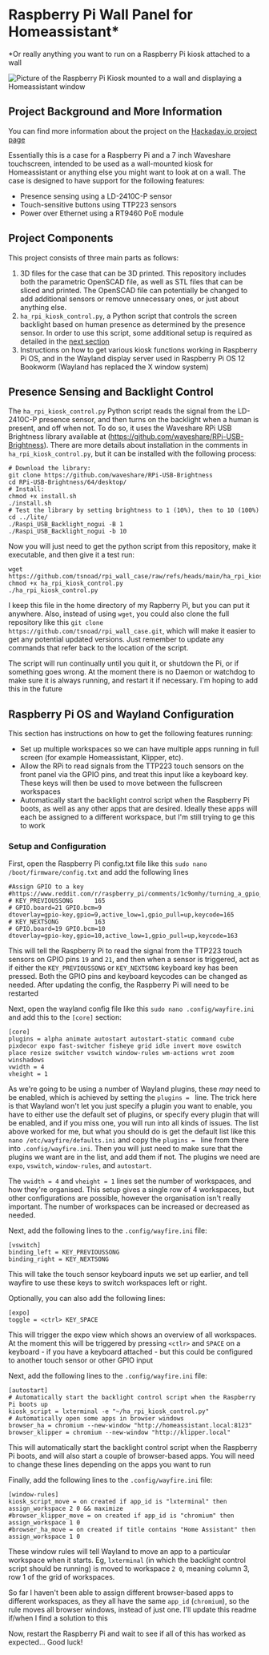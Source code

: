 # Raspberry Pi Wall Panel for Homeassistant\*

\*Or really anything you want to run on a Raspberry Pi kiosk attached to a wall

![Picture of the Raspberry Pi Kiosk mounted to a wall and displaying a Homeassistant window](https://cdn.hackaday.io/images/842931727075724187.jpeg)

## Project Background and More Information
You can find more information about the project on the [Hackaday.io project page](https://hackaday.io/project/197028-raspberry-pi-wall-panel)

Essentially this is a case for a Raspberry Pi and a 7 inch Waveshare touchscreen, intended to be used as a wall-mounted kiosk for Homeassistant or anything else you might want to look at on a wall. The case is designed to have support for the following features:

* Presence sensing using a LD-2410C-P sensor
* Touch-sensitive buttons using TTP223 sensors
* Power over Ethernet using a RT9460 PoE module

## Project Components
This project consists of three main parts as follows:

1. 3D files for the case that can be 3D printed. This repository includes both the parametric OpenSCAD file, as well as STL files that can be sliced and printed. The OpenSCAD file can potentially be changed to add additional sensors or remove unnecessary ones, or just about anything else.
2. `ha_rpi_kiosk_control.py`, a Python script that controls the screen backlight based on human presence as determined by the presence sensor. In order to use this script, some additional setup is required as detailed in the [next section](#presence-sensing-and-backlight-control)
3. Instructions on how to get various kiosk functions working in Raspberry Pi OS, and in the Wayland display server used in Raspberry Pi OS 12 Bookworm (Wayland has replaced the X window system)

## Presence Sensing and Backlight Control
The `ha_rpi_kiosk_control.py` Python script reads the signal from the LD-2410C-P presence sensor, and then turns on the backlight when a human is present, and off when not. To do so, it uses the Waveshare RPi USB Brightness library available at (https://github.com/waveshare/RPi-USB-Brightness). There are more details about installation in the comments in `ha_rpi_kiosk_control.py`, but it can be installed with the following process:
```
# Download the library:
git clone https://github.com/waveshare/RPi-USB-Brightness
cd RPi-USB-Brightness/64/desktop/
# Install:
chmod +x install.sh
./install.sh
# Test the library by setting brightness to 1 (10%), then to 10 (100%)
cd ../lite/
./Raspi_USB_Backlight_nogui -B 1
./Raspi_USB_Backlight_nogui -b 10
```

Now you will just need to get the python script from this repository, make it executable, and then give it a test run:
```
wget https://github.com/tsnoad/rpi_wall_case/raw/refs/heads/main/ha_rpi_kiosk_control.py
chmod +x ha_rpi_kiosk_control.py
./ha_rpi_kiosk_control.py
```
I keep this file in the home directory of my Rapberry Pi, but you can put it anywhere. Also, instead of using `wget`, you could also clone the full repository like this `git clone https://github.com/tsnoad/rpi_wall_case.git`, which will make it easier to get any potential updated versions. Just remember to update any commands that refer back to the location of the script.

The script will run continually until you quit it, or shutdown the Pi, or if something goes wrong. At the moment there is no Daemon or watchdog to make sure it is always running, and restart it if necessary. I'm hoping to add this in the future

## Raspberry Pi OS and Wayland Configuration
This section has instructions on how to get the following features running:
* Set up multiple workspaces so we can have multiple apps running in full screen (for example Homeassistant, Klipper, etc).
* Allow the RPi to read signals from the TTP223 touch sensors on the front panel via the GPIO pins, and treat this input like a keyboard key. These keys will then be used to move between the fullscreen workspaces
* Automatically start the backlight control script when the Raspberry Pi boots, as well as any other apps that are desired. Ideally these apps will each be assigned to a different workspace, but I'm still trying to ge this to work

### Setup and Configuration
First, open the Raspberry Pi config.txt file like this `sudo nano /boot/firmware/config.txt` and add the following lines
```
#Assign GPIO to a key
#https://www.reddit.com/r/raspberry_pi/comments/1c9omhy/turning_a_gpio_button_input_into_a_simulated/
# KEY_PREVIOUSSONG      165
# GPIO.board=21 GPIO.bcm=9
dtoverlay=gpio-key,gpio=9,active_low=1,gpio_pull=up,keycode=165
# KEY_NEXTSONG          163
# GPIO.board=19 GPIO.bcm=10
dtoverlay=gpio-key,gpio=10,active_low=1,gpio_pull=up,keycode=163
```

This will tell the Raspberry Pi to read the signal from the TTP223 touch sensors on GPIO pins `19` and `21`, and then when a sensor is triggered, act as if either the `KEY_PREVIOUSSONG` or `KEY_NEXTSONG` keyboard key has been pressed. Both the GPIO pins and keyboard keycodes can be changed as needed. After updating the config, the Raspberry Pi will need to be restarted

Next, open the wayland config file like this `sudo nano .config/wayfire.ini` and add this to the `[core]` section:
```
[core]
plugins = alpha animate autostart autostart-static command cube pixdecor expo fast-switcher fisheye grid idle invert move oswitch place resize switcher vswitch window-rules wm-actions wrot zoom winshadows
vwidth = 4
vheight = 1
```

As we're going to be using a number of Wayland plugins, these *may* need to be enabled, which is achieved by setting the `plugins = ` line. The trick here is that Wayland won't let you just specify a plugin you want to enable, you have to either use the default set of plugins, or specify every plugin that will be enabled, and if you miss one, you will run into all kinds of issues. The list above worked for me, but what you should do is get the default list like this `nano /etc/wayfire/defaults.ini` and copy the `plugins = ` line from there into `.config/wayfire.ini`. Then you will just need to make sure that the plugins we want are in the list, and add them if not. The plugins we need are `expo`, `vswitch`, `window-rules`, and `autostart`.

The `vwidth = 4` and `vheight = 1` lines set the number of workspaces, and how they're organised. This setup gives a single row of 4 workspaces, but other configurations are possible, however the organisation isn't really important. The number of workspaces can be increased or decreased as needed.

Next, add the following lines to the `.config/wayfire.ini` file:
```
[vswitch]
binding_left = KEY_PREVIOUSSONG
binding_right = KEY_NEXTSONG
```
This will take the touch sensor keyboard inputs we set up earlier, and tell wayfire to use these keys to switch workspaces left or right.

Optionally, you can also add the following lines:
```
[expo]
toggle = <ctrl> KEY_SPACE
```
This will trigger the expo view which shows an overview of all workspaces. At the moment this will be triggered by pressing `<ctlr>` and `SPACE` on a keyboard - if you have a keyboard attached -  but this could be configured to another touch sensor or other GPIO input

Next, add the following lines to the `.config/wayfire.ini` file:
```
[autostart]
# Automatically start the backlight control script when the Raspberry Pi boots up
kiosk_script = lxterminal -e "~/ha_rpi_kiosk_control.py"
# Automatically open some apps in browser windows
browser_ha = chromium --new-window "http://homeassistant.local:8123"
browser_klipper = chromium --new-window "http://klipper.local"
```
This will automatically start the backlight control script when the Raspberry Pi boots, and will also start a couple of browser-based apps. You will need to change these lines depending on the apps you want to run

Finally, add the following lines to the `.config/wayfire.ini` file:
```
[window-rules]
kiosk_script_move = on created if app_id is "lxterminal" then assign_workspace 2 0 && maximize
#browser_klipper_move = on created if app_id is "chromium" then assign_workspace 1 0
#browser_ha_move = on created if title contains "Home Assistant" then assign_workspace 1 0
```
These window rules will tell Wayland to move an app to a particular workspace when it starts. Eg, `lxterminal` (in which the backlight control script should be running) is moved to workspace `2 0`, meaning column 3, row 1 of the grid of workspaces.

So far I haven't been able to assign different browser-based apps to different workspaces, as they all have the same `app_id` (`chromium`), so the rule moves all browser windows, instead of just one. I'll update this readme if/when I find a solution to this

Now, restart the Raspberry Pi and wait to see if all of this has worked as expected... Good luck!
